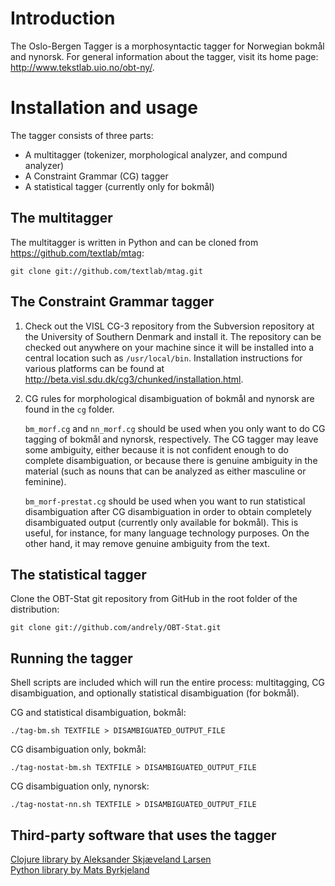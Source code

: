 Introduction
============

The Oslo-Bergen Tagger is a morphosyntactic tagger for Norwegian bokm&aring;l and nynorsk.
For general information about the tagger, visit its home page: <http://www.tekstlab.uio.no/obt-ny/>.

Installation and usage
======================
The tagger consists of three parts:

* A multitagger (tokenizer, morphological analyzer, and compund analyzer)
* A Constraint Grammar (CG) tagger
* A statistical tagger (currently only for bokm&aring;l)

The multitagger
---------------

The multitagger is written in Python and can be cloned from https://github.com/textlab/mtag:

    git clone git://github.com/textlab/mtag.git

The Constraint Grammar tagger
-----------------------------

1. Check out the VISL CG-3 repository from the Subversion repository at 
the University of Southern Denmark and install it. The repository can be
checked out anywhere on your machine since it will be installed into a central
location such as `/usr/local/bin`. Installation instructions for various 
platforms can be found at <http://beta.visl.sdu.dk/cg3/chunked/installation.html>.

2. CG rules for morphological disambiguation of bokm&aring;l and nynorsk are found in the `cg` folder.

	`bm_morf.cg` and `nn_morf.cg` should be used when you only want to do CG tagging of bokm&aring;l and nynorsk, respectively. 
The CG tagger may leave some ambiguity, either because it is not confident enough to do complete
disambiguation, or because there is genuine ambiguity in the material (such as nouns that can be analyzed as either
masculine or feminine).

	`bm_morf-prestat.cg` should be used when you want to run statistical disambiguation after CG disambiguation in order
to obtain completely disambiguated output (currently only available for bokm&aring;l). This is useful, for instance, 
for many language technology purposes. On the other hand, it may remove genuine ambiguity from the text.


The statistical tagger
----------------------

Clone the OBT-Stat git repository from GitHub in the root folder of the distribution:

    git clone git://github.com/andrely/OBT-Stat.git


Running the tagger
------------------

Shell scripts are included which will run the entire process: multitagging,
CG disambiguation, and optionally statistical disambiguation (for bokm&aring;l).

CG and statistical disambiguation, bokm&aring;l:

	./tag-bm.sh TEXTFILE > DISAMBIGUATED_OUTPUT_FILE

CG disambiguation only, bokm&aring;l:

	./tag-nostat-bm.sh TEXTFILE > DISAMBIGUATED_OUTPUT_FILE

CG disambiguation only, nynorsk:

	./tag-nostat-nn.sh TEXTFILE > DISAMBIGUATED_OUTPUT_FILE



Third-party software that uses the tagger
-----------------------------------------

[Clojure library by Aleksander Skj&aelig;veland Larsen](https://github.com/ogrim/clj-obt)  
[Python library by Mats Byrkjeland](https://github.com/draperunner/obt)

